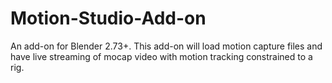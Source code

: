 # Motion-Studio-Add-on
An add-on for Blender 2.73+. This add-on will load motion capture files and have live streaming of mocap video with motion tracking constrained to a rig.
